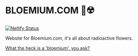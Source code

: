 # BLOEMIUM.COM 🌸☢️

[![Netlify Status](https://api.netlify.com/api/v1/badges/9b798a6b-15fa-46a1-a6ab-e3b37daa86fd/deploy-status)](https://app.netlify.com/sites/ninja-tokyo-6ce964/deploys)

Website for Bloemium.com, it's all about radioactive flowers.

[What the heck is a 'bloemium', you ask?](https://translate.google.com/?hl=nl&sl=auto&tl=en&text=Bloem "Find out what the dutch word 'bloem' means")
